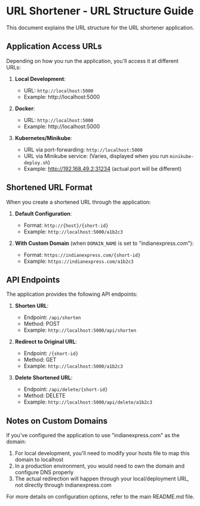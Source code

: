 # URL Shortener - URL Structure Guide

This document explains the URL structure for the URL shortener application.

## Application Access URLs

Depending on how you run the application, you'll access it at different URLs:

1. **Local Development**:
   * URL: `http://localhost:5000`
   * Example: http://localhost:5000

2. **Docker**:
   * URL: `http://localhost:5000`
   * Example: http://localhost:5000

3. **Kubernetes/Minikube**:
   * URL via port-forwarding: `http://localhost:5000`
   * URL via Minikube service: (Varies, displayed when you run `minikube-deploy.sh`)
   * Example: http://192.168.49.2:31234 (actual port will be different)

## Shortened URL Format

When you create a shortened URL through the application:

1. **Default Configuration**:
   * Format: `http://{host}/{short-id}`
   * Example: `http://localhost:5000/a1b2c3`

2. **With Custom Domain** (when `DOMAIN_NAME` is set to "indianexpress.com"):
   * Format: `https://indianexpress.com/{short-id}`
   * Example: `https://indianexpress.com/a1b2c3`

## API Endpoints

The application provides the following API endpoints:

1. **Shorten URL**:
   * Endpoint: `/api/shorten`
   * Method: POST
   * Example: `http://localhost:5000/api/shorten`
   
2. **Redirect to Original URL**:
   * Endpoint: `/{short-id}`
   * Method: GET
   * Example: `http://localhost:5000/a1b2c3`
   
3. **Delete Shortened URL**:
   * Endpoint: `/api/delete/{short-id}`
   * Method: DELETE
   * Example: `http://localhost:5000/api/delete/a1b2c3`

## Notes on Custom Domains

If you've configured the application to use "indianexpress.com" as the domain:

1. For local development, you'll need to modify your hosts file to map this domain to localhost
2. In a production environment, you would need to own the domain and configure DNS properly
3. The actual redirection will happen through your local/deployment URL, not directly through indianexpress.com

For more details on configuration options, refer to the main README.md file.
